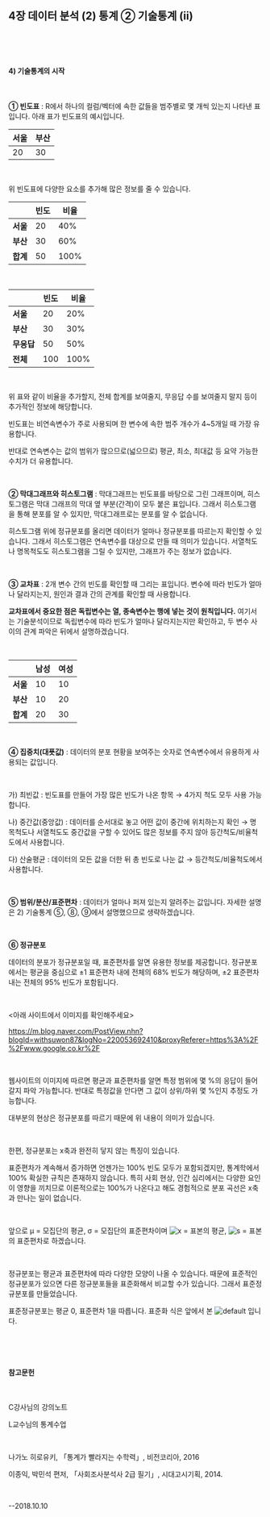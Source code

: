 ## 4장 데이터 분석 (2) 통계 ② 기술통계 (ii)

​  

​  

#### 4) 기술통계의 시작

​     

**① 빈도표** : R에서 하나의 컬럼/벡터에 속한 값들을 범주별로 몇 개씩 있는지 나타낸 표입니다. 아래 표가 빈도표의 예시입니다.

| 서울 | 부산 |
| ---- | ---- |
| 20   | 30   |

​     

위 빈도표에 다양한 요소를 추가해 많은 정보를 줄 수 있습니다.

|          | 빈도 | 비율 |
| -------- | ---- | ---- |
| **서울** | 20   | 40%  |
| **부산** | 30   | 60%  |
| **합계** | 50   | 100% |

​  

|            | 빈도 | 비율 |
| ---------- | ---- | ---- |
| **서울**   | 20   | 20%  |
| **부산**   | 30   | 30%  |
| **무응답** | 50   | 50%  |
| **전체**   | 100  | 100% |

​     

위 표와 같이 비율을 추가할지,  전체 합계를 보여줄지, 무응답 수를 보여줄지 말지 등이 추가적인 정보에 해당합니다.

빈도표는 비연속변수가 주로 사용되며 한 변수에 속한 범주 개수가 4~5개일 때 가장 유용합니다.

반대로 연속변수는 값의 범위가 많으므로(넓으므로) 평균, 최소, 최대값 등 요약 가능한 수치가 더 유용합니다.

​     

**② 막대그래프와 히스토그램** : 막대그래프는 빈도표를 바탕으로 그린 그래프이며, 히스토그램은 막대 그래프의 막대 옆 부분(간격)이 모두 붙은 표입니다. 그래서 히스토그램을 통해 분포를 알 수 있지만, 막대그래프로는 분포를 알 수 없습니다.

히스토그램 위에 정규분포를 올리면 데이터가 얼마나 정규분포를 따르는지 확인할 수 있습니다. 그래서 히스토그램은 연속변수를 대상으로 만들 때 의미가 있습니다. 서열척도나 명목척도도 히스토그램을 그릴 수 있지만, 그래프가 주는 정보가 없습니다.

​     

**③ 교차표** : 2개 변수 간의 빈도를 확인할 때 그리는 표입니다. 변수에 따라 빈도가 얼마나 달라지는지, 원인과 결과 간의 관계를 확인할 때 사용합니다.

**교차표에서 중요한 점은 독립변수는 열, 종속변수는 행에 넣는 것이 원칙입니다.** 여기서는 기술분석이므로 독립변수에 따라 빈도가 얼마나 달라지는지만 확인하고, 두 변수 사이의 관계 파악은 뒤에서 설명하겠습니다.

​     

|          | 남성 | 여성 |
| -------- | ---- | ---- |
| **서울** | 10   | 10   |
| **부산** | 10   | 20   |
| **합계** | 20   | 30   |

​         

**④ 집중치(대푯값)** : 데이터의 분포 현황을 보여주는 숫자로 연속변수에서 유용하게 사용되는 값입니다.

​  

가) 최빈값 : 빈도표를 만들어 가장 많은 빈도가 나온 항목 → 4가지 척도 모두 사용 가능합니다.

나) 중간값(중앙값) : 데이터를 순서대로 놓고 어떤 값이 중간에 위치하는지 확인 → 명목척도나 서열척도도 중간값을 구할 수 있어도 많은 정보를 주지 않아 등간척도/비율척도에서 사용합니다.

다) 산술평균 : 데이터의 모든 값을 더한 뒤 총 빈도로 나눈 값 → 등간척도/비율척도에서 사용합니다.

​     

**⑤ 범위/분산/표준편차** : 데이터가 얼마나 퍼져 있는지 알려주는 값입니다. 자세한 설명은 2) 기술통계 ⑤, ⑧, ⑨에서 설명했으므로 생략하겠습니다.

​     

**⑥ 정규분포**

데이터의 분포가 정규분포일 때, 표준편차를 알면 유용한 정보를 제공합니다. 정규분포에서는 평균을 중심으로 ±1 표준편차 내에 전체의 68% 빈도가 해당하며, ±2 표준편차 내는 전체의 95% 빈도가 포함됩니다.

​     

<아래 사이트에서 이미지를 확인해주세요>

https://m.blog.naver.com/PostView.nhn?blogId=withsuwon87&logNo=220053692410&proxyReferer=https%3A%2F%2Fwww.google.co.kr%2F

​  

웹사이트의 이미지에 따르면 평균과 표준편차를 알면 특정 범위에 몇 %의 응답이 들어갈지 파악 가능합니다. 반대로 특정값을 안다면 그 값이 상위/하위 몇 %인지 추정도 가능합니다.

대부분의 현상은 정규분포를 따르기 때문에 위 내용이 의미가 있습니다.

​  

한편, 정규분포는 x축과 완전히 닿지 않는 특징이 있습니다.

표준편차가 계속해서 증가하면 언젠가는 100%  빈도 모두가 포함되겠지만, 통계학에서 100% 확실한 규칙은 존재하지 않습니다. 특히 사회 현상, 인간 심리에서는 다양한 요인이 영향을 끼치므로 이론적으로는 100%가 나온다고 해도 경험적으로 분포 곡선은 x축과 만나는 일이 없습니다.

​     

앞으로 μ = 모집단의 평균, σ = 모집단의 표준편차이며   ![x](https://user-images.githubusercontent.com/43332543/46737856-95ea5f00-ccd7-11e8-8768-3159a2f53c90.png) = 표본의 평균,  ![s](https://user-images.githubusercontent.com/43332543/46737855-95ea5f00-ccd7-11e8-8494-a221a80d1d84.png) = 표본의 표준편차로 하겠습니다.

​  

정규분포는 평균과 표준편차에 따라 다양한 모양이 나올 수 있습니다. 때문에 표준적인 정규분포가 있으면 다른 정규분포들을 표준화해서 비교할 수가 있습니다. 그래서 표준정규분포를 만들었습니다.

표준정규분포는 평균 0, 표준편차 1을 따릅니다. 표준화 식은 앞에서 본  ![default](https://user-images.githubusercontent.com/43332543/46737857-9682f580-ccd7-11e8-9325-eb2a2144557d.png) 입니다.

​    

​     

#### 참고문헌

​     

C강사님의 강의노트

L교수님의 통계수업

​     

나가노 히로유키, 「통계가 빨라지는 수학력」, 비전코리아, 2016

이종익, 박민석 편저, 「사회조사분석사 2급 필기」, 시대고시기획, 2014.

​  

--2018.10.10
